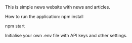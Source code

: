 This is simple news website with news and articles.

How to run the application:
npm install


npm start

Initialise your own .env file with API keys and other settings.
    



